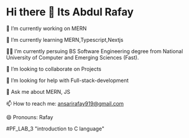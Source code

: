 # Hi there 👋 Its Abdul Rafay


 🔭 I’m currently working on MERN

 🌱 I’m currently learning MERN,Typescript,Nextjs

 👨‍💻 I’m currently persuing BS Software Engineering degree from National University of Computer and Emerging Sciences (Fast).

 👯 I’m looking to collaborate on Projects

 🤔 I’m looking for help with Full-stack-development

 💬 Ask me about MERN, JS

 📫 How to reach me: ansarirafay919@gmail.com

 😄 Pronouns: Rafay


#PF_LAB_3 "introduction to C language" 
